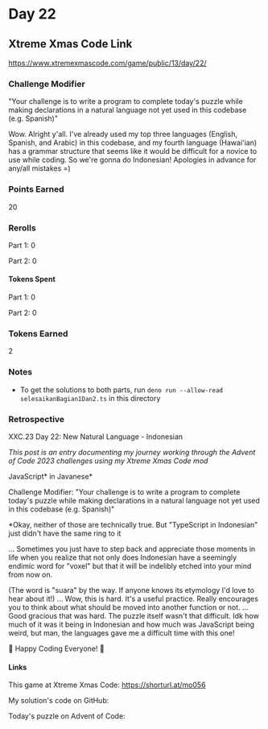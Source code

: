 # Day 22

## Xtreme Xmas Code Link

https://www.xtremexmascode.com/game/public/13/day/22/

### Challenge Modifier

"Your challenge is to write a program to complete today's puzzle while making declarations in a natural language not yet used in this codebase (e.g. Spanish)"

Wow. Alright y'all. I've already used my top three languages (English, Spanish, and Arabic) in this codebase, and my fourth language (Hawai'ian) has a grammar structure that seems like it would be difficult for a novice to use while coding. So we're gonna do Indonesian! Apologies in advance for any/all mistakes =)

### Points Earned

20

### Rerolls

Part 1: 0

Part 2: 0

#### Tokens Spent

Part 1: 0

Part 2: 0

### Tokens Earned

2

### Notes

- To get the solutions to both parts, run 
`deno run --allow-read selesaikanBagian1Dan2.ts` in this directory

### Retrospective

XXC.23 Day 22: New Natural Language - Indonesian

_This post is an entry documenting my journey working through the Advent of Code 2023 challenges using my Xtreme Xmas Code mod_

JavaScript* in Javanese*

Challenge Modifier: "Your challenge is to write a program to complete today's puzzle while making declarations in a natural language not yet used in this codebase (e.g. Spanish)"

*Okay, neither of those are technically true. But "TypeScript in Indonesian" just didn't have the same ring to it

...
Sometimes you just have to step back and appreciate those moments in life when you realize that not only does Indonesian have a seemingly endimic word for "voxel" but that it will be indelibly etched into your mind from now on.

(The word is "suara" by the way. If anyone knows its etymology I'd love to hear about it!)
...
Wow, this is hard. It's a useful practice. Really encourages you to think about what should be moved into another function or not.
...
Good gracious that was hard. The puzzle itself wasn't that difficult. Idk how much of it was it being in Indonesian and 
how much was JavaScript being weird, but man, the languages gave me a difficult 
time with this one!

🎄 Happy Coding Everyone! 🎄

#### Links

This game at Xtreme Xmas Code: https://shorturl.at/mo056

My solution's code on GitHub:

Today's puzzle on Advent of Code:
